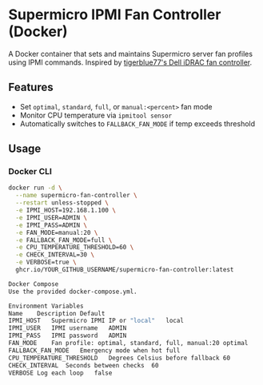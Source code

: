 # Supermicro IPMI Fan Controller (Docker)

A Docker container that sets and maintains Supermicro server fan profiles using IPMI commands. Inspired by [tigerblue77's Dell iDRAC fan controller](https://github.com/tigerblue77/Dell_iDRAC_fan_controller_Docker).

## Features

- Set `optimal`, `standard`, `full`, or `manual:<percent>` fan mode
- Monitor CPU temperature via `ipmitool sensor`
- Automatically switches to `FALLBACK_FAN_MODE` if temp exceeds threshold

## Usage

### Docker CLI
```bash
docker run -d \
  --name supermicro-fan-controller \
  --restart unless-stopped \
  -e IPMI_HOST=192.168.1.100 \
  -e IPMI_USER=ADMIN \
  -e IPMI_PASS=ADMIN \
  -e FAN_MODE=manual:20 \
  -e FALLBACK_FAN_MODE=full \
  -e CPU_TEMPERATURE_THRESHOLD=60 \
  -e CHECK_INTERVAL=30 \
  -e VERBOSE=true \
  ghcr.io/YOUR_GITHUB_USERNAME/supermicro-fan-controller:latest

Docker Compose
Use the provided docker-compose.yml.

Environment Variables
Name	Description	Default
IPMI_HOST	Supermicro IPMI IP or "local"	local
IPMI_USER	IPMI username	ADMIN
IPMI_PASS	IPMI password	ADMIN
FAN_MODE	Fan profile: optimal, standard, full, manual:20	optimal
FALLBACK_FAN_MODE	Emergency mode when hot	full
CPU_TEMPERATURE_THRESHOLD	Degrees Celsius before fallback	60
CHECK_INTERVAL	Seconds between checks	60
VERBOSE	Log each loop	false

